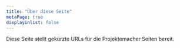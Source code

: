 ```yaml
---
title: "Über diese Seite"
metaPage: true
displayinlist: false
---
```


Diese Seite stellt gekürzte URLs für die Projektemacher Seiten bereit.
